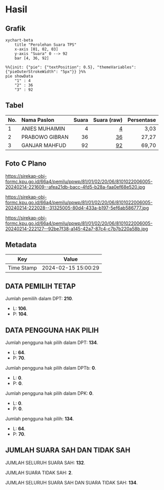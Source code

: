 # Hasil

## Grafik

```mermaid
xychart-beta
    title "Perolehan Suara TPS"
    x-axis [01, 02, 03]
    y-axis "Suara" 0 --> 92
    bar [4, 36, 92]
```

```mermaid
%%{init: {"pie": {"textPosition": 0.5}, "themeVariables": {"pieOuterStrokeWidth": "5px"}} }%%
pie showData
    "1" : 4
    "2" : 36
    "3" : 92
```

## Tabel

| No. | Nama Paslon    | Suara | Suara (raw) | Persentase |
|:--- |:-------------- | -----:| -----------:| ----------:|
| 1   | ANIES MUHAIMIN | 4     | [4][p-1]    | 3,03       |
| 2   | PRABOWO GIBRAN | 36    | [36][p-2]   | 27,27      |
| 3   | GANJAR MAHFUD  | 92    | [92][p-3]   | 69,70      |


[p-1]: https://github.com/gigit-pemilu/pemilu-2024-81-maluku/blob/main/pilpres/hitung-suara/sub/81-maluku/sub/01-maluku-tengah/sub/02-teon-nila-serua/sub/2006-waru/sub/005-tps/sub/paslon-1.txt
[p-2]: https://github.com/gigit-pemilu/pemilu-2024-81-maluku/blob/main/pilpres/hitung-suara/sub/81-maluku/sub/01-maluku-tengah/sub/02-teon-nila-serua/sub/2006-waru/sub/005-tps/sub/paslon-2.txt
[p-3]: https://github.com/gigit-pemilu/pemilu-2024-81-maluku/blob/main/pilpres/hitung-suara/sub/81-maluku/sub/01-maluku-tengah/sub/02-teon-nila-serua/sub/2006-waru/sub/005-tps/sub/paslon-3.txt

## Foto C Plano

https://sirekap-obj-formc.kpu.go.id/66a4/pemilu/ppwp/81/01/02/20/06/8101022006005-20240214-221609--afea21db-bacc-4fd5-b28a-faa0ef68e520.jpg

https://sirekap-obj-formc.kpu.go.id/66a4/pemilu/ppwp/81/01/02/20/06/8101022006005-20240214-222028--31325005-80d4-433a-b197-5ef6ab586777.jpg

https://sirekap-obj-formc.kpu.go.id/66a4/pemilu/ppwp/81/01/02/20/06/8101022006005-20240214-222127--92be7f38-a145-42a7-87c4-c7b7b220a58b.jpg


## Metadata

| Key        | Value               |
| ---------- | ------------------- |
| Time Stamp | 2024-02-15 15:00:29 |


## DATA PEMILIH TETAP

Jumlah pemilih dalam DPT: **210**.
 * L: **106**.
 * P: **104**.

## DATA PENGGUNA HAK PILIH

Jumlah pengguna hak pilih dalam DPT: **134**.
 * L: **64**.
 * P: **70**.

Jumlah pengguna hak pilih dalam DPTb: **0**.
 * L: **0**.
 * P: **0**.

Jumlah pengguna hak pilih dalam DPK: **0**.
 * L: **0**.
 * P: **0**.

Jumlah pengguna hak pilih: **134**.
 * L: **64**.
 * P: **70**.

## JUMLAH SUARA SAH DAN TIDAK SAH

JUMLAH SELURUH SUARA SAH: **132**.

JUMLAH SUARA TIDAK SAH: **2**.

JUMLAH SELURUH SUARA SAH DAN SUARA TIDAK SAH: **134**.


